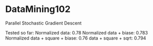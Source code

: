 DataMining102
=============

Parallel Stochastic Gradient Descent

Tested so far:
    Normalized data: 0.78
    Normalized data + biase: 0.783
    Normalized data + square + biase: 0.76
    data + square + sqrt: 0.794
